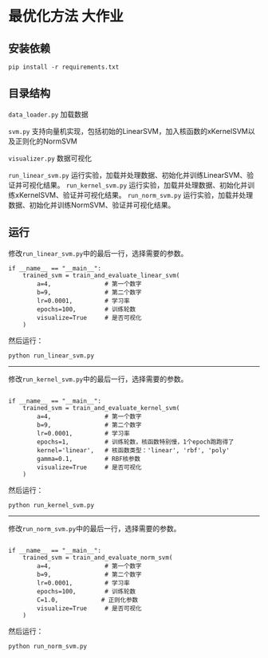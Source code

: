 # 最优化方法 大作业

## 安装依赖
```
pip install -r requirements.txt
```

## 目录结构
`data_loader.py` 加载数据

`svm.py` 支持向量机实现，包括初始的LinearSVM，加入核函数的xKernelSVM以及正则化的NormSVM

`visualizer.py` 数据可视化

`run_linear_svm.py` 运行实验，加载并处理数据、初始化并训练LinearSVM、验证并可视化结果。
`run_kernel_svm.py` 运行实验，加载并处理数据、初始化并训练xKernelSVM、验证并可视化结果。
`run_norm_svm.py` 运行实验，加载并处理数据、初始化并训练NormSVM、验证并可视化结果。

## 运行
修改`run_linear_svm.py`中的最后一行，选择需要的参数。
```
if __name__ == "__main__":
    trained_svm = train_and_evaluate_linear_svm(
        a=4,               # 第一个数字
        b=9,               # 第二个数字
        lr=0.0001,         # 学习率
        epochs=100,        # 训练轮数
        visualize=True     # 是否可视化
    )
```

然后运行：
```
python run_linear_svm.py
```
---
修改`run_kernel_svm.py`中的最后一行，选择需要的参数。
```

if __name__ == "__main__":
    trained_svm = train_and_evaluate_kernel_svm(
        a=4,               # 第一个数字
        b=9,               # 第二个数字
        lr=0.0001,         # 学习率
        epochs=1,          # 训练轮数，核函数特别慢，1个epoch跑跑得了
        kernel='linear',   # 核函数类型：'linear', 'rbf', 'poly'
        gamma=0.1,         # RBF核参数
        visualize=True     # 是否可视化
    )
```

然后运行：
```
python run_kernel_svm.py
```
---

修改`run_norm_svm.py`中的最后一行，选择需要的参数。
```

if __name__ == "__main__":
    trained_svm = train_and_evaluate_norm_svm(
        a=4,               # 第一个数字
        b=9,               # 第二个数字
        lr=0.0001,         # 学习率
        epochs=100,        # 训练轮数
        C=1.0,            # 正则化参数
        visualize=True     # 是否可视化
    )
```

然后运行：
```
python run_norm_svm.py
```